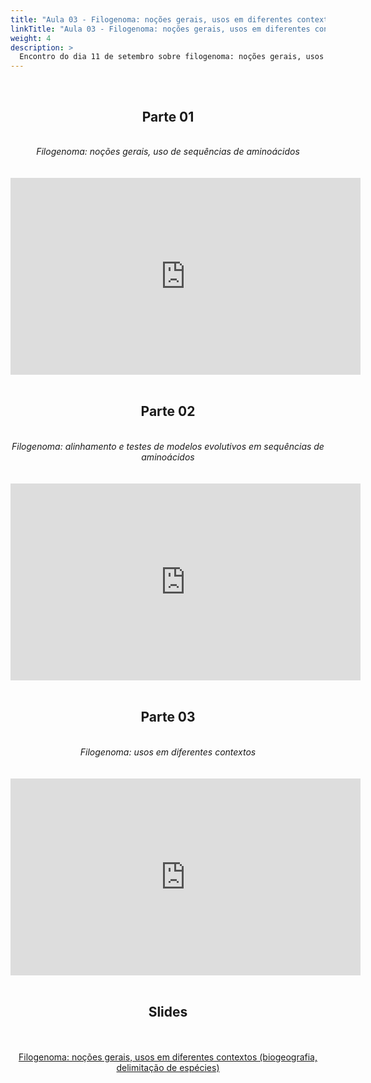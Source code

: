 ```yaml
---
title: "Aula 03 - Filogenoma: noções gerais, usos em diferentes contextos (biogeografia, delimitação de espécies)"
linkTitle: "Aula 03 - Filogenoma: noções gerais, usos em diferentes contextos (biogeografia, delimitação de espécies)"
weight: 4
description: >
  Encontro do dia 11 de setembro sobre filogenoma: noções gerais, usos em diferentes contextos (biogeografia, delimitação de espécies)
---
```


<br>
<div align="center">
<h2>Parte 01</h2>
<br>
<i>Filogenoma: noções gerais, uso de sequências de aminoácidos</i>
<br><br><br>
<iframe width="560" height="315" src="https://www.youtube.com/embed/m6UCb14zqSs" frameborder="0" allow="accelerometer; autoplay; clipboard-write; encrypted-media; gyroscope; picture-in-picture" allowfullscreen></iframe>
<br><br>

<h2>Parte 02</h2>
<br>
<i>Filogenoma: alinhamento e testes de modelos evolutivos em sequências de aminoácidos</i>
<br><br><br>
<iframe width="560" height="315" src="https://www.youtube.com/embed/Eyile9IOfGw" frameborder="0" allow="accelerometer; autoplay; clipboard-write; encrypted-media; gyroscope; picture-in-picture" allowfullscreen></iframe>
<br><br>

<h2>Parte 03</h2>
<br>
<i>Filogenoma: usos em diferentes contextos</i>
<br><br><br>
<iframe width="560" height="315" src="https://www.youtube.com/embed/QEyoI4vb_sQ" frameborder="0" allow="accelerometer; autoplay; clipboard-write; encrypted-media; gyroscope; picture-in-picture" allowfullscreen></iframe>
<br><br>

<h2>Slides</h2>
<br><br>
<a href="https://github.com/desirrepetters/gstreinamentoeconsultoria/raw/master/userguide/content/pt-br/filogenomica/2023_01/sincronas/pdf/aula_03.pdf">Filogenoma: noções gerais, usos em diferentes contextos (biogeografia, delimitação de espécies)</a>
<br><br>
</div>